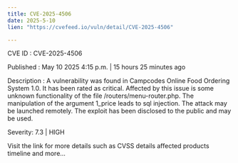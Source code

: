 ```yaml
---
title: CVE-2025-4506
date: 2025-5-10
lien: "https://cvefeed.io/vuln/detail/CVE-2025-4506"

---
```


CVE ID : CVE-2025-4506

Published :  May 10
2025
4:15 p.m. | 15 hours
25 minutes ago

Description : A vulnerability was found in Campcodes Online Food Ordering System 1.0. It has been rated as critical. Affected by this issue is some unknown functionality of the file /routers/menu-router.php. The manipulation of the argument 1_price leads to sql injection. The attack may be launched remotely. The exploit has been disclosed to the public and may be used.

Severity: 7.3 | HIGH

Visit the link for more details
such as CVSS details
affected products
timeline
and more...
